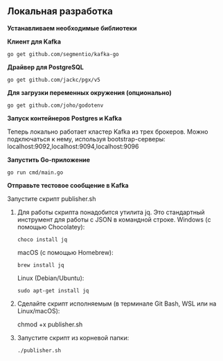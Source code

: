 ## Локальная разработка

**Устанавливаем необходимые библиотеки**

**Клиент для Kafka**

`go get github.com/segmentio/kafka-go`

**Драйвер для PostgreSQL**

`go get github.com/jackc/pgx/v5`

**Для загрузки переменных окружения (опционально)**

`go get github.com/joho/godotenv`

**Запуск контейнеров Postgres и Kafka**

Теперь локально работает кластер Kafka из трех брокеров. Можно подключаться к нему, используя bootstrap-серверы: localhost:9092,localhost:9094,localhost:9096

**Запустить Go-приложение**

`go run cmd/main.go`

**Отправьте тестовое сообщение в Kafka**

Запустите скрипт publisher.sh

1. Для работы скрипта понадобится утилита jq. Это стандартный инструмент для работы с JSON в командной строке.
   Windows (с помощью Chocolatey): 

    ```choco install jq```
       
    macOS (с помощью Homebrew):
    
    ```brew install jq```
       
    Linux (Debian/Ubuntu): 
    
    ```sudo apt-get install jq```

2. Сделайте скрипт исполняемым (в терминале Git Bash, WSL или на Linux/macOS):

   chmod +x publisher.sh

3. Запустите скрипт из корневой папки:

   ```./publisher.sh```